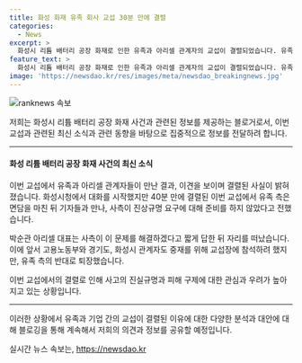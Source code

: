 ```yaml
---
title: 화성 화재 유족 회사 교섭 30분 만에 결렬
categories:
  - News
excerpt: >
  화성시 리튬 배터리 공장 화재로 인한 유족과 아리셀 관계자의 교섭이 결렬되었습니다. 유족 교섭단과 회사 대표는 오늘 화성시청에서 40분간 대화를 시도했으나 합의에 이르지 못했습니다. 유족 측은 사측이 진상규명에 대해 준비를 하지 않았다며 불만을 토로했고, 아리셀 대표는 문제를 해결하겠다는 짧은 발언 후 자리를 떴습니다. 고용노동부와 경기도, 화성시 관계자도 중재를 시도했으나 유족 측 반대로 퇴장했습니다.
feature_text: >
  화성시 리튬 배터리 공장 화재로 인한 유족과 아리셀 관계자의 교섭이 결렬되었습니다. 유족 교섭단과 회사 대표는 오늘 화성시청에서 40분간 대화를 시도했으나 합의에 이르지 못했습니다. 유족 측은 사측이 진상규명에 대해 준비를 하지 않았다며 불만을 토로했고, 아리셀 대표는 문제를 해결하겠다는 짧은 발언 후 자리를 떴습니다. 고용노동부와 경기도, 화성시 관계자도 중재를 시도했으나 유족 측 반대로 퇴장했습니다.
image: 'https://newsdao.kr/res/images/meta/newsdao_breakingnews.jpg'
---
```


<p><img src="https://newsdao.kr/res/images/meta/newsdao_breakingnews.jpg" alt="ranknews 속보" /></p>

<p>저희는 화성시 리튬 배터리 공장 화재 사건과 관련된 정보를 제공하는 블로거로서, 이번 교섭과 관련된 최신 소식과 관련 동향을 바탕으로 집중적으로 정보를 전달하려 합니다. </p>

<hr />

<h4>화성 리튬 배터리 공장 화재 사건의 최신 소식</h4>

<p>이번 교섭에서 유족과 아리셀 관계자들이 만난 결과, 이견을 보이며 결렬된 사실이 밝혀졌습니다. 화성시청에서 대화를 시작했지만 40분 만에 결렬된 이번 교섭에서 유족 측은 면담을 마친 뒤 기자들과 만나, 사측이 진상규명 요구에 대해 준비를 하지 않았다고 전했습니다. </p>

<p>박순관 아리셀 대표는 사측이 이 문제를 해결하겠다고 짧게 답한 뒤 자리를 떠났습니다. 이에 앞서 고용노동부와 경기도, 화성시 관계자도 중재를 위해 교섭장에 참석하려 했지만, 유족 측의 반대로 퇴장했습니다.</p>

<p>이번 교섭에서의 결렬로 인해 사고의 진실규명과 피해 구제에 대한 관심과 우려가 높아지고 있는 상황입니다. </p>

<hr />

<p>이러한 상황에서 유족과 기업 간의 교섭이 결렬된 이유에 대한 다양한 분석과 대안에 대해 블로깅을 통해 계속해서 저희의 의견과 정보를 공유할 예정입니다.</p>
실시간 뉴스 속보는, <a href="https://newsdao.kr" rel="dofollow">https://newsdao.kr</a>


